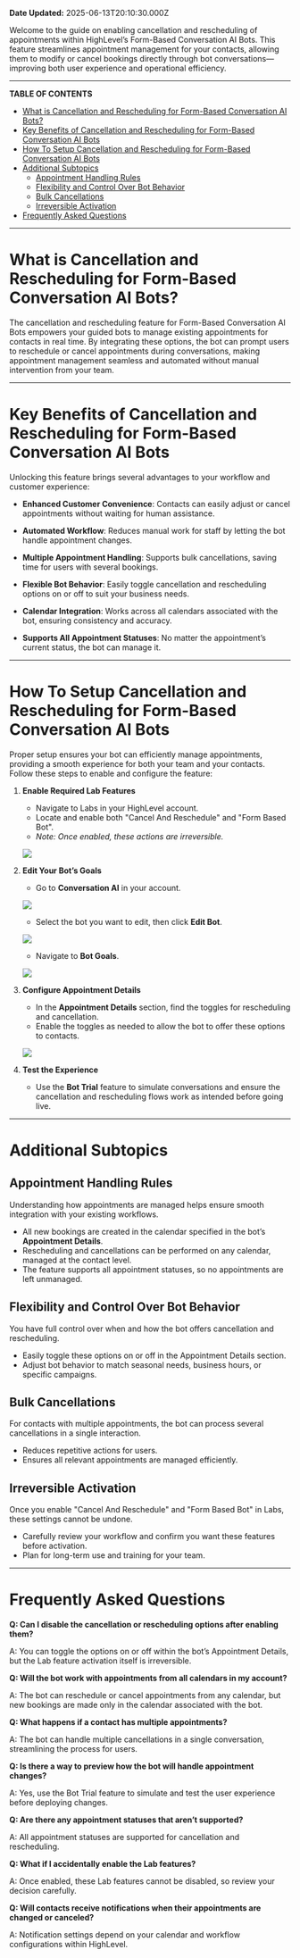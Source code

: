 **Date Updated:** 2025-06-13T20:10:30.000Z

Welcome to the guide on enabling cancellation and rescheduling of appointments within HighLevel’s Form-Based Conversation AI Bots. This feature streamlines appointment management for your contacts, allowing them to modify or cancel bookings directly through bot conversations—improving both user experience and operational efficiency.

---

**TABLE OF CONTENTS**

* [What is Cancellation and Rescheduling for Form-Based Conversation AI Bots?](#What-is-Cancellation-and-Rescheduling-for-Form-Based-Conversation-AI-Bots?)
* [Key Benefits of Cancellation and Rescheduling for Form-Based Conversation AI Bots](#Key-Benefits-of-Cancellation-and-Rescheduling-for-Form-Based-Conversation-AI-Bots)
* [How To Setup Cancellation and Rescheduling for Form-Based Conversation AI Bots](#How-To-Setup-Cancellation-and-Rescheduling-for-Form-Based-Conversation-AI-Bots)
* [Additional Subtopics](#Additional-Subtopics)  
   * [Appointment Handling Rules](#Appointment-Handling-Rules)  
   * [Flexibility and Control Over Bot Behavior](#Flexibility-and-Control-Over-Bot-Behavior)  
   * [Bulk Cancellations](#Bulk-Cancellations)  
   * [Irreversible Activation](#Irreversible-Activation)
* [Frequently Asked Questions](#Frequently-Asked-Questions)

---

# **What is Cancellation and Rescheduling for Form-Based Conversation AI Bots?**

The cancellation and rescheduling feature for Form-Based Conversation AI Bots empowers your guided bots to manage existing appointments for contacts in real time. By integrating these options, the bot can prompt users to reschedule or cancel appointments during conversations, making appointment management seamless and automated without manual intervention from your team.

---

# **Key Benefits of Cancellation and Rescheduling for Form-Based Conversation AI Bots**

Unlocking this feature brings several advantages to your workflow and customer experience:

* **Enhanced Customer Convenience**: Contacts can easily adjust or cancel appointments without waiting for human assistance.

  
* **Automated Workflow**: Reduces manual work for staff by letting the bot handle appointment changes.

  
* **Multiple Appointment Handling**: Supports bulk cancellations, saving time for users with several bookings.

  
* **Flexible Bot Behavior**: Easily toggle cancellation and rescheduling options on or off to suit your business needs.

  
* **Calendar Integration**: Works across all calendars associated with the bot, ensuring consistency and accuracy.

  
* **Supports All Appointment Statuses**: No matter the appointment’s current status, the bot can manage it.

---

# **How To Setup Cancellation and Rescheduling for Form-Based Conversation AI Bots**

Proper setup ensures your bot can efficiently manage appointments, providing a smooth experience for both your team and your contacts. Follow these steps to enable and configure the feature:

1. **Enable Required Lab Features**  
   * Navigate to Labs in your HighLevel account.  
   * Locate and enable both "Cancel And Reschedule" and "Form Based Bot".  
   * _Note: Once enabled, these actions are irreversible._  
         
   _![](https://s3.amazonaws.com/cdn.freshdesk.com/data/helpdesk/attachments/production/155048217318/original/wnvhAs2EzHUQdR1FK8KqGETa6Ub9pk3w3g.png?1749818008)_
2. **Edit Your Bot’s Goals**  
   * Go to **Conversation AI** in your account.  
         
   ![](https://s3.amazonaws.com/cdn.freshdesk.com/data/helpdesk/attachments/production/155048217926/original/l4GuV89WjhNTCHqO4t3bmHXHnY1GDMg2NA.png?1749818409)  
   * Select the bot you want to edit, then click **Edit Bot**.  
         
   ![](https://s3.amazonaws.com/cdn.freshdesk.com/data/helpdesk/attachments/production/155048218107/original/zDMO1rf5iPv3VxDq-ZKFtwEq1OUMXbcO2w.png?1749818554)  
   * Navigate to **Bot Goals**.  
         
   ![](https://s3.amazonaws.com/cdn.freshdesk.com/data/helpdesk/attachments/production/155048218355/original/NNVzE8kKMRJWvp5rd5_DHcHn7P8q-q9laQ.png?1749818705)
3. **Configure Appointment Details**  
   * In the **Appointment Details** section, find the toggles for rescheduling and cancellation.  
   * Enable the toggles as needed to allow the bot to offer these options to contacts.  
         
   _![](https://s3.amazonaws.com/cdn.freshdesk.com/data/helpdesk/attachments/production/155048218926/original/BSvitgY3mFkMyNY07yOBrrS2yUkGmWY6Xw.gif?1749819205)_
4. **Test the Experience**  
   * Use the **Bot Trial** feature to simulate conversations and ensure the cancellation and rescheduling flows work as intended before going live.

---

# **Additional Subtopics**

## **Appointment Handling Rules**

Understanding how appointments are managed helps ensure smooth integration with your existing workflows.

* All new bookings are created in the calendar specified in the bot’s **Appointment Details**.
* Rescheduling and cancellations can be performed on any calendar, managed at the contact level.
* The feature supports all appointment statuses, so no appointments are left unmanaged.

## **Flexibility and Control Over Bot Behavior**

You have full control over when and how the bot offers cancellation and rescheduling.

* Easily toggle these options on or off in the Appointment Details section.
* Adjust bot behavior to match seasonal needs, business hours, or specific campaigns.

## **Bulk Cancellations**

For contacts with multiple appointments, the bot can process several cancellations in a single interaction.

* Reduces repetitive actions for users.
* Ensures all relevant appointments are managed efficiently.

## **Irreversible Activation**

Once you enable "Cancel And Reschedule" and "Form Based Bot" in Labs, these settings cannot be undone.

* Carefully review your workflow and confirm you want these features before activation.
* Plan for long-term use and training for your team.

---

# **Frequently Asked Questions**

**Q: Can I disable the cancellation or rescheduling options after enabling them?**

A: You can toggle the options on or off within the bot’s Appointment Details, but the Lab feature activation itself is irreversible.

**Q: Will the bot work with appointments from all calendars in my account?**

A: The bot can reschedule or cancel appointments from any calendar, but new bookings are made only in the calendar associated with the bot.

**Q: What happens if a contact has multiple appointments?**

A: The bot can handle multiple cancellations in a single conversation, streamlining the process for users.
  
  
**Q: Is there a way to preview how the bot will handle appointment changes?**

A: Yes, use the Bot Trial feature to simulate and test the user experience before deploying changes.

**Q: Are there any appointment statuses that aren’t supported?**

A: All appointment statuses are supported for cancellation and rescheduling.

**Q: What if I accidentally enable the Lab features?**

A: Once enabled, these Lab features cannot be disabled, so review your decision carefully.

**Q: Will contacts receive notifications when their appointments are changed or canceled?**

A: Notification settings depend on your calendar and workflow configurations within HighLevel.